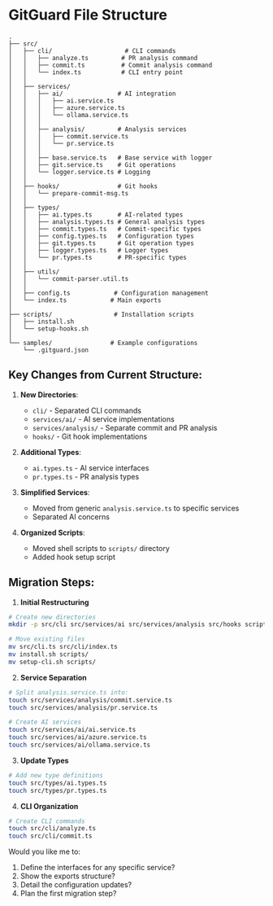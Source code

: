 # GitGuard File Structure

```
.
├── src/
│   ├── cli/                    # CLI commands
│   │   ├── analyze.ts         # PR analysis command
│   │   ├── commit.ts          # Commit analysis command
│   │   └── index.ts           # CLI entry point
│   │
│   ├── services/
│   │   ├── ai/               # AI integration
│   │   │   ├── ai.service.ts
│   │   │   ├── azure.service.ts
│   │   │   └── ollama.service.ts
│   │   │
│   │   ├── analysis/         # Analysis services
│   │   │   ├── commit.service.ts
│   │   │   └── pr.service.ts
│   │   │
│   │   ├── base.service.ts   # Base service with logger
│   │   ├── git.service.ts    # Git operations
│   │   └── logger.service.ts # Logging
│   │
│   ├── hooks/                # Git hooks
│   │   └── prepare-commit-msg.ts
│   │
│   ├── types/
│   │   ├── ai.types.ts       # AI-related types
│   │   ├── analysis.types.ts # General analysis types
│   │   ├── commit.types.ts   # Commit-specific types
│   │   ├── config.types.ts   # Configuration types
│   │   ├── git.types.ts      # Git operation types
│   │   ├── logger.types.ts   # Logger types
│   │   └── pr.types.ts       # PR-specific types
│   │
│   ├── utils/
│   │   └── commit-parser.util.ts
│   │
│   ├── config.ts            # Configuration management
│   └── index.ts            # Main exports
│
├── scripts/                 # Installation scripts
│   ├── install.sh
│   └── setup-hooks.sh
│
└── samples/                # Example configurations
    └── .gitguard.json
```

## Key Changes from Current Structure:

1. **New Directories**:
   - `cli/` - Separated CLI commands
   - `services/ai/` - AI service implementations
   - `services/analysis/` - Separate commit and PR analysis
   - `hooks/` - Git hook implementations

2. **Additional Types**:
   - `ai.types.ts` - AI service interfaces
   - `pr.types.ts` - PR analysis types

3. **Simplified Services**:
   - Moved from generic `analysis.service.ts` to specific services
   - Separated AI concerns

4. **Organized Scripts**:
   - Moved shell scripts to `scripts/` directory
   - Added hook setup script

## Migration Steps:

1. **Initial Restructuring**
```bash
# Create new directories
mkdir -p src/cli src/services/ai src/services/analysis src/hooks scripts

# Move existing files
mv src/cli.ts src/cli/index.ts
mv install.sh scripts/
mv setup-cli.sh scripts/
```

2. **Service Separation**
```bash
# Split analysis.service.ts into:
touch src/services/analysis/commit.service.ts
touch src/services/analysis/pr.service.ts

# Create AI services
touch src/services/ai/ai.service.ts
touch src/services/ai/azure.service.ts
touch src/services/ai/ollama.service.ts
```

3. **Update Types**
```bash
# Add new type definitions
touch src/types/ai.types.ts
touch src/types/pr.types.ts
```

4. **CLI Organization**
```bash
# Create CLI commands
touch src/cli/analyze.ts
touch src/cli/commit.ts
```

Would you like me to:
1. Define the interfaces for any specific service?
2. Show the exports structure?
3. Detail the configuration updates?
4. Plan the first migration step?
